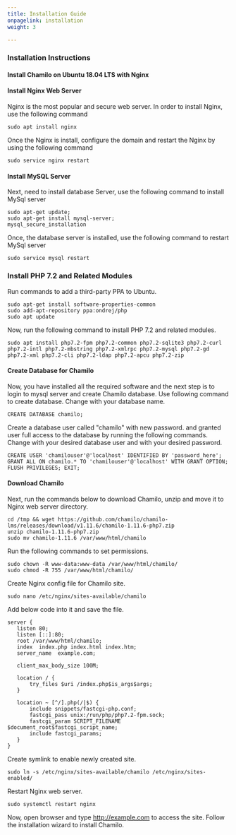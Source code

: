 ```yaml
---
title: Installation Guide
onpagelink: installation
weight: 3

---
```


### **Installation Instructions**

#### Install Chamilo on Ubuntu 18.04 LTS with Nginx

#### Install Nginx Web Server

Nginx is the most popular and secure web server. In order to install Nginx, use the following command

 ```
 sudo apt install nginx 
```

Once the Nginx is install, configure the domain and restart the Nginx by using the following command

 ```
 sudo service nginx restart 
```

#### Install MySQL Server

Next, need to install database Server, use the following command to install MySql server

 ```
sudo apt-get update;  
sudo apt-get install mysql-server; 
mysql_secure_installation 
```

Once, the database server is installed, use the following command to restart MySql server

 ```
sudo service mysql restart 
```

### Install PHP 7.2 and Related Modules

Run commands to add a third-party PPA to Ubuntu.

 ```
sudo apt-get install software-properties-common
sudo add-apt-repository ppa:ondrej/php
sudo apt update
```

Now, run the following command to install PHP 7.2 and related modules.

 ```
sudo apt install php7.2-fpm php7.2-common php7.2-sqlite3 php7.2-curl php7.2-intl php7.2-mbstring php7.2-xmlrpc php7.2-mysql php7.2-gd php7.2-xml php7.2-cli php7.2-ldap php7.2-apcu php7.2-zip
```

#### Create Database for Chamilo

Now, you have installed all the required software and the next step is to login to mysql server and create Chamilo database. Use following command to create database. Change with your database name.

 ```
CREATE DATABASE chamilo; 
```

Create a database user called "chamilo" with new password. and granted user full access to the database by running the following commands. Change with your desired database user and with your desired password.

 ```
CREATE USER 'chamilouser'@'localhost' IDENTIFIED BY 'password_here'; 
GRANT ALL ON chamilo.* TO 'chamilouser'@'localhost' WITH GRANT OPTION;
FLUSH PRIVILEGES; EXIT;
```

#### Download Chamilo

Next, run the commands below to download Chamilo, unzip and move it to Nginx web server directory.

 ```
cd /tmp && wget https://github.com/chamilo/chamilo-lms/releases/download/v1.11.6/chamilo-1.11.6-php7.zip
unzip chamilo-1.11.6-php7.zip
sudo mv chamilo-1.11.6 /var/www/html/chamilo

```

Run the following commands to set permissions.

 ```
sudo chown -R www-data:www-data /var/www/html/chamilo/
sudo chmod -R 755 /var/www/html/chamilo/

```

Create Nginx config file for Chamilo site.

 ```
sudo nano /etc/nginx/sites-available/chamilo

```

Add below code into it and save the file.

 ```
server {
    listen 80;
    listen [::]:80;
    root /var/www/html/chamilo;
    index  index.php index.html index.htm;
    server_name  example.com;

    client_max_body_size 100M;

    location / {
        try_files $uri /index.php$is_args$args;
    }

    location ~ [^/].php(/|$) {
        include snippets/fastcgi-php.conf;
        fastcgi_pass unix:/run/php/php7.2-fpm.sock;
        fastcgi_param SCRIPT_FILENAME $document_root$fastcgi_script_name;
        include fastcgi_params;
    }
}

```

Create symlink to enable newly created site.

 ```
sudo ln -s /etc/nginx/sites-available/chamilo /etc/nginx/sites-enabled/

```

Restart Nginx web server.

 ```
sudo systemctl restart nginx

```

Now, open browser and type http://example.com to access the site. Follow the installation wizard to install Chamilo.

